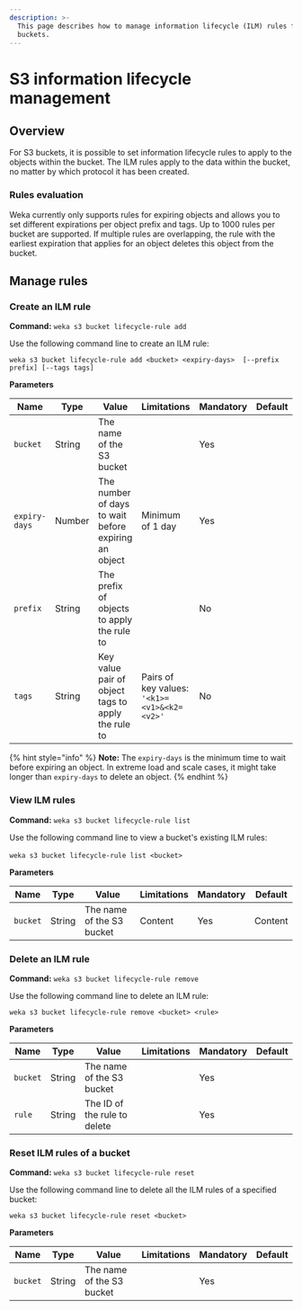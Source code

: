 ```yaml
---
description: >-
  This page describes how to manage information lifecycle (ILM) rules for S3
  buckets.
---
```


# S3 information lifecycle management

## Overview

For S3 buckets, it is possible to set information lifecycle rules to apply to the objects within the bucket. The ILM rules apply to the data within the bucket, no matter by which protocol it has been created.

### Rules evaluation

Weka currently only supports rules for expiring objects and allows you to set different expirations per object prefix and tags. Up to 1000 rules per bucket are supported. If multiple rules are overlapping, the rule with the earliest expiration that applies for an object deletes this object from the bucket.

## Manage rules

### Create an ILM rule

**Command:** `weka s3 bucket lifecycle-rule add`

Use the following command line to create an ILM rule:

`weka s3 bucket lifecycle-rule add <bucket> <expiry-days>  [--prefix prefix] [--tags tags]`

**Parameters**

| **Name**      | **Type** | **Value**                                            | **Limitations**                             | **Mandatory** | **Default** |
| ------------- | -------- | ---------------------------------------------------- | ------------------------------------------- | ------------- | ----------- |
| `bucket`      | String   | The name of the S3 bucket                            |                                             | Yes           |             |
| `expiry-days` | Number   | The number of days to wait before expiring an object | Minimum of 1 day                            | Yes           |             |
| `prefix`      | String   | The prefix of objects to apply the rule to           |                                             | No            |             |
| `tags`        | String   | Key value pair of object tags to apply the rule to   | Pairs of key values: `'<k1>=<v1>&<k2=<v2>'` | No            |             |

{% hint style="info" %}
**Note:** The `expiry-days` is the minimum time to wait before expiring an object. In extreme load and scale cases, it might take longer than `expiry-days` to delete an object.
{% endhint %}

### View ILM rules <a href="#viewing-ilm-rules" id="viewing-ilm-rules"></a>

**Command:** `weka s3 bucket lifecycle-rule list`‌

Use the following command line to view a bucket's existing ILM rules:‌

`weka s3 bucket lifecycle-rule list <bucket>`‌

**Parameters**

| **Name** | **Type** | **Value**                 | **Limitations** | **Mandatory** | **Default** |
| -------- | -------- | ------------------------- | --------------- | ------------- | ----------- |
| `bucket` | String   | The name of the S3 bucket | ​Content        | Yes           | ​Content    |

### Delete an ILM rule

**Command:** `weka s3 bucket lifecycle-rule remove`

Use the following command line to delete an ILM rule:

`weka s3 bucket lifecycle-rule remove <bucket> <rule>`

**Parameters**

| **Name** | **Type** | **Value**                    | **Limitations** | **Mandatory** | **Default** |
| -------- | -------- | ---------------------------- | --------------- | ------------- | ----------- |
| `bucket` | String   | The name of the S3 bucket    |                 | Yes           |             |
| `rule`   | String   | The ID of the rule to delete |                 | Yes           |             |

### Reset ILM rules of a bucket

**Command:** `weka s3 bucket lifecycle-rule reset`

Use the following command line to delete all the ILM rules of a specified bucket:

`weka s3 bucket lifecycle-rule reset <bucket>`

**Parameters**

| **Name** | **Type** | **Value**                 | **Limitations** | **Mandatory** | **Default** |
| -------- | -------- | ------------------------- | --------------- | ------------- | ----------- |
| `bucket` | String   | The name of the S3 bucket |                 | Yes           |             |
